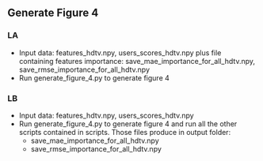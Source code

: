 ## Generate Figure 4

### LA
* Input data: features_hdtv.npy, users_scores_hdtv.npy plus file containing features importance: save_mae_importance_for_all_hdtv.npy, save_rmse_importance_for_all_hdtv.npy
* Run generate_figure_4.py to generate figure 4

### LB
* Input data: features_hdtv.npy, users_scores_hdtv.npy
* Run generate_figure_4.py to generate figure 4 and run all the other scripts contained in scripts. Those files produce in output folder:
    * save_mae_importance_for_all_hdtv.npy 
    * save_rmse_importance_for_all_hdtv.npy